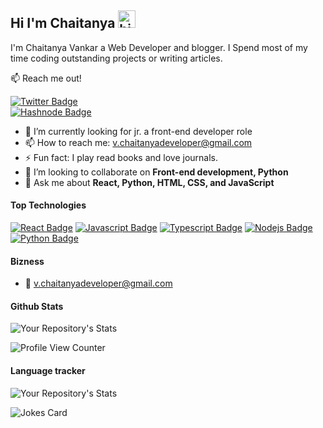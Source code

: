 ## Hi I'm Chaitanya <img src="https://user-images.githubusercontent.com/1303154/88677602-1635ba80-d120-11ea-84d8-d263ba5fc3c0.gif" width="28px" height="28px" alt="hi">

I'm Chaitanya Vankar a Web Developer and blogger. I Spend most of my time coding outstanding projects or writing articles.

:mailbox: Reach me out!

[![Twitter Badge](https://img.shields.io/badge/-@vchaitanya97-white?style=flat&labelColor=1ca0f1&logo=twitter&logoColor=white&link=https://twitter.com/vchaitanya97)](https://twitter.com/vchaitanya97)  
[![Hashnode Badge](https://img.shields.io/badge/-Chaitanyavankar-white?style=flat&labelColor=blue&logo=Hashnode&logoColor=white)](https://chaitanyaoffic.hashnode.dev/)

<!-- TODO: Add last video link -->

- 🔭 I’m currently looking for jr. a front-end developer role
- 📫 How to reach me: v.chaitanyadeveloper@gmail.com
- ⚡ Fun fact: I play read books and love journals.
- 👯 I’m looking to collaborate on **Front-end development, Python**
- 💬 Ask me about **React, Python, HTML, CSS, and JavaScript**
#### Top Technologies

<!-- TODO: Make technologies links take you to repositories -->

[![React Badge](https://img.shields.io/badge/-React-61DBFB?style=for-the-badge&labelColor=black&logo=react&logoColor=61DBFB)](#) 
[![Javascript Badge](https://img.shields.io/badge/-Javascript-F0DB4F?style=for-the-badge&labelColor=black&logo=javascript&logoColor=F0DB4F)](#) 
[![Typescript Badge](https://img.shields.io/badge/-Typescript-007acc?style=for-the-badge&labelColor=black&logo=typescript&logoColor=007acc)](#) 
[![Nodejs Badge](https://img.shields.io/badge/-Nodejs-3C873A?style=for-the-badge&labelColor=black&logo=node.js&logoColor=3C873A)](#) 
[![Python Badge](https://img.shields.io/badge/-python-yellow?style=for-the-badge&labelColor=black&logo=python&logoColor=white)](#) 



#### Bizness
<!-- - :paperclip: [My Resume/CV](shorturl.at/hjQ19) -->
- :email: v.chaitanyadeveloper@gmail.com

#### Github Stats
![Your Repository's Stats](https://github-readme-stats.vercel.app/api?username=vchaitanya-dev&show_icons=true)


![Profile View Counter](https://komarev.com/ghpvc/?username=vchaitanya-dev)

#### Language tracker


![Your Repository's Stats](https://github-readme-stats.vercel.app/api/top-langs/?username=vchaitanya-dev&theme=blue-green)


![Jokes Card](https://readme-jokes.vercel.app/api)

